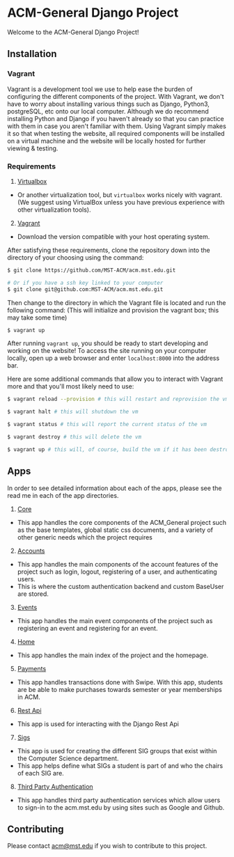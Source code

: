 # ACM-General Django Project

Welcome to the ACM-General Django Project!

## Installation
### Vagrant
Vagrant is a development tool we use to help ease the burden of configuring the different components of the project. With Vagrant, we don't have to worry about installing various things such as Django, Python3, postgreSQL, etc onto our local computer. Although we do recommend installing Python and Django if you haven't already so that you can practice with them in case you aren't familiar with them. Using Vagrant simply makes it so that when testing the website, all required components will be installed on a virtual machine and the website will be locally hosted for further viewing & testing.

### Requirements
1. [Virtualbox](https://virtualbox.org)
  + Or another virtualization tool, but `virtualbox` works nicely with vagrant. (We suggest using VirtualBox unless you have previous experience with other virtualization tools).
2. [Vagrant](https://vagrantup.com)
  + Download the version compatible with your host operating system.

After satisfying these requirements, clone the repository down into the directory of your choosing using the command:
```bash
$ git clone https://github.com/MST-ACM/acm.mst.edu.git

# Or if you have a ssh key linked to your computer
$ git clone git@github.com:MST-ACM/acm.mst.edu.git
```

Then change to the directory in which the Vagrant file is located and run the following command: (This will initialize and provision the vagrant box; this may take some time)
```bash
$ vagrant up
```
After running `vagrant up`, you should be ready to start developing and working on the website! To access the site running on your computer locally, open up a web browser and enter `localhost:8000` into the address bar.

Here are some additional commands that allow you to interact with Vagrant more and that you'll most likely need to use:
```bash
$ vagrant reload --provision # this will restart and reprovision the vm

$ vagrant halt # this will shutdown the vm

$ vagrant status # this will report the current status of the vm

$ vagrant destroy # this will delete the vm

$ vagrant up # this will, of course, build the vm if it has been destroyed
```

## Apps
In order to see detailed information about each of the apps, please see the read me in each of the app directories.
1. [Core](ACM_General/core/)
  + This app handles the core components of the ACM\_General project such as the base templates, global static css documents, and a variety of other generic needs which the project requires
2. [Accounts](ACM_General/accounts/)
  + This app handles the main components of the account features of the project such as login, logout, registering of a user, and authenticating users.
  + This is where the custom authentication backend and custom BaseUser are stored.
3. [Events](ACM_General/events/)
  + This app handles the main event components of the project such as registering an event and registering for an event.
4. [Home](ACM_General/home/)
  + This app handles the main index of the project and the homepage.
5. [Payments](ACM_General/payments/)
  + This app handles transactions done with Swipe. With this app, students are be able to make purchases towards semester or year memberships in ACM.
6. [Rest Api](ACM_General/rest_api/)
  + This app is used for interacting with the Django Rest Api
7. [Sigs](ACM_General/sigs/)
  + This app is used for creating the different SIG groups that exist within the Computer Science department.
  + This app helps define what SIGs a student is part of and who the chairs of each SIG are.
8. [Third Party Authentication](ACM_General/thirdparty_auth/)
  + This app handles third party authentication services which allow users to sign-in to the acm.mst.edu by using sites such as Google and Github.

## Contributing
Please contact [acm@mst.edu](acm@mst.edu) if you wish to contribute to this project.

